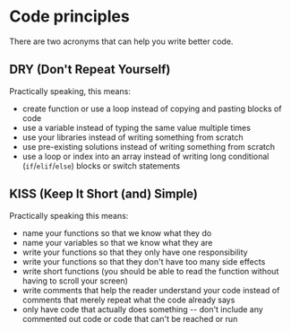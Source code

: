 # Code principles

There are two acronyms that can help you write better code.

## DRY (Don't Repeat Yourself)

Practically speaking, this means:

-   create function or use a loop instead of copying and pasting blocks of
    code
-   use a variable instead of typing the same value multiple times
-   use your libraries instead of writing something from scratch
-   use pre-existing solutions instead of writing something from scratch
-   use a loop or index into an array instead of writing long conditional
    (`if`/`elif`/`else`) blocks or switch statements

## KISS (Keep It Short (and) Simple)

Practically speaking this means:

-   name your functions so that we know what they do
-   name your variables so that we know what they are
-   write your functions so that they only have one responsibility
-   write your functions so that they don't have too many side effects
-   write short functions (you should be able to read the function without
    having to scroll your screen)
-   write comments that help the reader understand your code instead of
    comments that merely repeat what the code already says
-   only have code that actually does something -- don't include any commented
    out code or code that can't be reached or run

